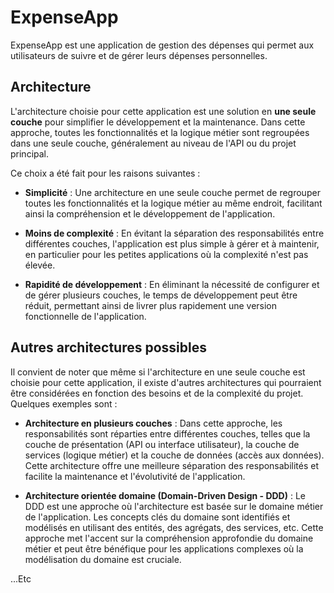 # ExpenseApp

ExpenseApp est une application de gestion des dépenses qui permet aux utilisateurs de suivre et de gérer leurs dépenses personnelles.

## Architecture

L'architecture choisie pour cette application est une solution en **une seule couche** pour simplifier le développement et la maintenance. Dans cette approche, toutes les fonctionnalités et la logique métier sont regroupées dans une seule couche, généralement au niveau de l'API ou du projet principal.

Ce choix a été fait pour les raisons suivantes :

- **Simplicité** : Une architecture en une seule couche permet de regrouper toutes les fonctionnalités et la logique métier au même endroit, facilitant ainsi la compréhension et le développement de l'application.

- **Moins de complexité** : En évitant la séparation des responsabilités entre différentes couches, l'application est plus simple à gérer et à maintenir, en particulier pour les petites applications où la complexité n'est pas élevée.

- **Rapidité de développement** : En éliminant la nécessité de configurer et de gérer plusieurs couches, le temps de développement peut être réduit, permettant ainsi de livrer plus rapidement une version fonctionnelle de l'application.

## Autres architectures possibles

Il convient de noter que même si l'architecture en une seule couche est choisie pour cette application, il existe d'autres architectures qui pourraient être considérées en fonction des besoins et de la complexité du projet. Quelques exemples sont :

- **Architecture en plusieurs couches** : Dans cette approche, les responsabilités sont réparties entre différentes couches, telles que la couche de présentation (API ou interface utilisateur), la couche de services (logique métier) et la couche de données (accès aux données). Cette architecture offre une meilleure séparation des responsabilités et facilite la maintenance et l'évolutivité de l'application.

- **Architecture orientée domaine (Domain-Driven Design - DDD)** : Le DDD est une approche où l'architecture est basée sur le domaine métier de l'application. Les concepts clés du domaine sont identifiés et modélisés en utilisant des entités, des agrégats, des services, etc. Cette approche met l'accent sur la compréhension approfondie du domaine métier et peut être bénéfique pour les applications complexes où la modélisation du domaine est cruciale.

...Etc
